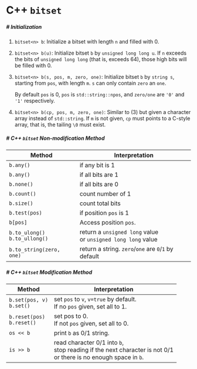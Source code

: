 # C++ `bitset`

##### # Initialization

1. `bitset<n> b`: Initialize a bitset with length `n` and filled with 0.

2. `bitset<n> b(u)`: Initialize bitset `b` by `unsigned long long u`. If `n` exceeds the bits of `unsigned long long` (that is, exceeds 64), those high bits will be filled with 0.

3. `bitset<n> b(s, pos, m, zero, one)`: Initialize bitset `b` by `string s`, starting from `pos`, with length `m`. `s` can only contain `zero` an `one`.

    By default `pos` is 0, `pos` is `std::string::npos`, and `zero/one` are `'0'` and `'1'` respectively.

4. `bitset<n> b(cp, pos, m, zero, one)`: Similar to (3) but given a character array instead of `std::string`. If `m` is not given, `cp` must points to a C-style array, that is, the tailing `\0` must exist.



##### # C++ `bitset` Non-modification Method

| Method                              | Interpretation                                               |
| ----------------------------------- | ------------------------------------------------------------ |
| `b.any()`                           | if any bit is 1                                              |
| `b.any()`                           | if all bits are 1                                            |
| `b.none()`                          | if all bits are 0                                            |
| `b.count()`                         | count number of 1                                            |
| `b.size()`                          | count total bits                                             |
| `b.test(pos)`                       | if position `pos` is 1                                       |
| `b[pos]`                            | Access position `pos`.                                       |
| `b.to_ulong()`<br />`b.to_ullong()` | return a `unsigned long` value<br />or `unsigned long long` value |
| `b.to_string(zero, one)`            | return a string. `zero`/`one` are `0`/`1` by default         |



##### # C++ `bitset` Modification Method

| Method                          | Interpretation                                               |
| ------------------------------- | ------------------------------------------------------------ |
| `b.set(pos, v)`<br />`b.set()`  | set `pos` to `v`, `v=true` by default.<br />If no `pos` given, set all to 1. |
| `b.reset(pos)`<br />`b.reset()` | set pos to 0.<br />If not `pos` given, set all to 0.         |
| `os << b`                       | print `b` as 0/1 string.                                     |
| `is >> b`                       | read character 0/1 into `b`, <br />stop reading if the next character is not 0/1<br />or there is no enough space in `b`. |







